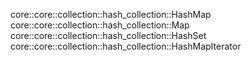 core::core::collection::hash_collection::HashMap
core::core::collection::hash_collection::Map
core::core::collection::hash_collection::HashSet
core::core::collection::hash_collection::HashMapIterator